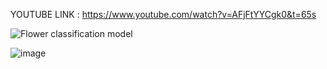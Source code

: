 YOUTUBE LINK : https://www.youtube.com/watch?v=AFjFtYYCgk0&t=65s

![Flower classification model](https://github.com/tomting-Auhona/Flower-Classification-Model/assets/117756328/e249e864-a184-4b3f-aa70-88deb5a72f69)

![image](https://github.com/tomting-Auhona/Flower-Classification-Model/assets/117756328/b38966a8-d45d-4183-925a-473f60be108c)
